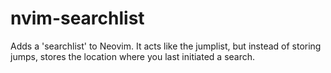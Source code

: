 # nvim-searchlist

Adds a 'searchlist' to Neovim. It acts like the jumplist, but instead of
storing jumps, stores the location where you last initiated a search.
